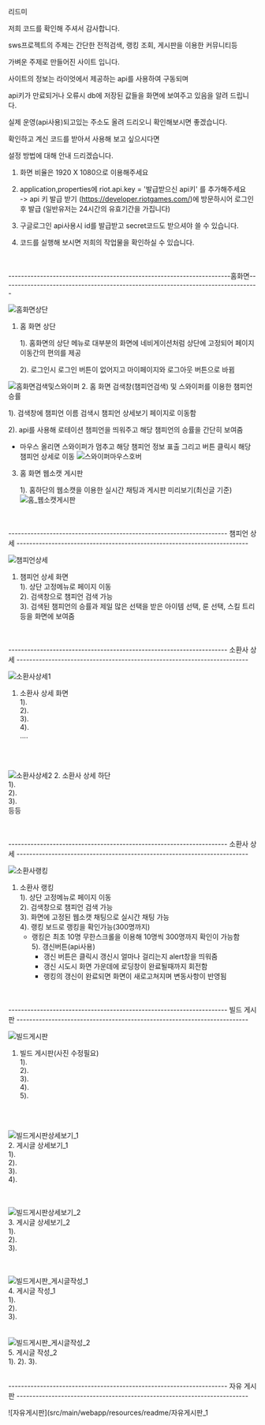 리드미

저희 코드를 확인해 주셔서 감사합니다.

sws프로젝트의 주제는 간단한 전적검색, 랭킹 조회, 게시판을 이용한 커뮤니티등

가벼운 주제로 만들어진 사이트 입니다.

사이트의 정보는 라이엇에서 제공하는 api를 사용하여 구동되며

api키가 만료되거나 오류시 db에 저장된 값들을 화면에 보여주고 있음을 알려 드립니다.

실제 운영(api사용)되고있는 주소도 올려 드리오니 확인해보시면 좋겠습니다.

확인하고 계신 코드를 받아서 사용해 보고 싶으시다면

설정 방법에 대해 안내 드리겠습니다.

1. 화면 비율은 1920 X 1080으로 이용해주세요

2. application,properties에 riot.api.key = '발급받으신 api키' 를 추가해주세요 <br/>
 -> api 키 발급 받기 (https://developer.riotgames.com/)에 방문하시어 로그인 후 발급 (일반유저는 24시간의 유효기간을 가집니다)

3. 구글로그인 api사용시 id를 발급받고 secret코드도 받으셔야 쓸 수 있습니다. 

4. 코드를 실행해 보시면 저희의 작업물을 확인하실 수 있습니다.

<br/>
<br/>
----------------------------------------------------------------------홈화면---------------------------------------------------------------------------------

![홈화면상단](src/main/webapp/resources/readme/홈_상단_고정_메뉴.png)
1. 홈 화면 상단

   1). 홈화면의 상단 메뉴로 대부분의 화면에 네비게이션처럼 상단에 고정되어 페이지 이동간의 편의를 제공 
   
   2). 로그인시 로그인 버튼이 없어지고 마이페이지와 로그아웃 버튼으로 바뀜

![홈화면검색및스와이퍼](src/main/webapp/resources/readme/홈_검색창_스와이퍼.png)
2. 홈 화면 검색창(챔피언검색) 및 스와이퍼를 이용한 챔피언 승률

   1). 검색창에 챔피언 이름 검색시 챔피언 상세보기 페이지로 이동함
   
   2). api를 사용해 로테이션 챔피언을 띄워주고 해당 챔피언의 승률을 간단히 보여줌
   
   - 마우스 올리면 스와이퍼가 멈추고 해당 챔피언 정보 표출 그리고 버튼 클릭시 해당 챔피언 상세로 이동
![스와이퍼마우스호버](src/main/webapp/resources/readme/스와이퍼마우스호버.png)

3. 홈 화면 웹소캣 게시판

   1). 홈하단의 웹소캣을 이용한 실시간 채팅과 게시판 미리보기(최신글 기준)
![홈_웹소캣게시판](src/main/webapp/resources/readme/홈_웹소캣_게시판미리보기.png)
<br/>
<br/>  
--------------------------------------------------------------------- 챔피언 상세 -------------------------------------------------------------------------
   
![챔피언상세](src/main/webapp/resources/readme/챔피언상세.png)
1. 챔피언 상세 화면 <br/>
   1). 상단 고정메뉴로 페이지 이동 <br/>
   2). 검색창으로 챔피언 검색 가능 <br/>
   3). 검색된 챔피언의 승률과 제일 많은 선택을 받은 아이템 선택, 룬 선택, 스킬 트리등을 화면에 보여줌<br/>

<br/>
<br/>
--------------------------------------------------------------------- 소환사 상세 -------------------------------------------------------------------------

![소환사상세1](src/main/webapp/resources/readme/소환사%20상세_1.png)
1. 소환사 상세 화면 <br/>
   1).             <br/>
   2).             <br/>
   3).            <br/>
   4).            <br/>
   ....
<br/>
<br/>

![소환사상세2](src/main/webapp/resources/readme/소환사상세_웹소캣_전적등.png)
2. 소환사 상세 하단 <br/>
   1).            <br/>
   2).            <br/>
   3).            <br/>
   등등

<br/>
<br/>
--------------------------------------------------------------------- 소환사 상세 -------------------------------------------------------------------------

![소환사랭킹](src/main/webapp/resources/readme/소환사%20랭킹.png)
1. 소환사 랭킹 <br/>
   1). 상단 고정메뉴로 페이지 이동 <br/>
   2). 검색창으로 챔피언 검색 가능 <br/>
   3). 화면에 고정된 웹소캣 채팅으로 실시간 채팅 가능 <br/>
   4). 랭킹 보드로 랭킹을 확인가능(300명까지) <br/>
    - 랭킹은 최초 10명 무한스크롤을 이용해 10명씩 300명까지 확인이 가능함 <br/>
   5). 갱신버튼(api사용) <br/>
      - 갱신 버튼은 클릭시 갱신시 얼마나 걸리는지 alert창을 띄워줌 <br/>
      - 갱신 시도시 화면 가운데에 로딩창이 완료될때까지 회전함 <br/>
      - 랭킹의 갱신이 완료되면 화면이 새로고쳐지며 변동사항이 반영됨 <br/>
<br/>
<br/>
--------------------------------------------------------------------- 빌드 게시판 -------------------------------------------------------------------------

![빌드게시판](src/main/webapp/resources/readme/빌드게시판.png) <br/>
1. 빌드 게시판(사진 수정필요) <br/>
   1).            <br/>
   2).            <br/>
   3).            <br/>
   4).            <br/>
   5).            <br/>
<br/>
<br/>

![빌드게시판상세보기_1](src/main/webapp/resources/readme/빌드%20게시판_게시글%20상세보기_1.png) <br/>
2. 게시글 상세보기_1 <br/>
   1).            <br/>
   2).            <br/>
   3).            <br/>
   4).            <br/>
<br/>
<br/>

![빌드게시판상세보기_2](src/main/webapp/resources/readme/빌드%20게시판_게시글%20상세보기_2.png) <br/>
3. 게시글 상세보기_2 <br/>
   1).            <br/>
   2).            <br/>
   3).            <br/>
<br/>
<br/>

![빌드게시판_게시글작성_1](src/main/webapp/resources/readme/빌드%20게시판%20게시글작성_1.png) <br/>
4. 게시글 작성_1 <br/>
   1).            <br/>
   2).            <br/>
   3).            <br/>
<br/>
<br/>
![빌드게시판_게시글작성_2](src/main/webapp/resources/readme/빌드%20게시판_게시글%20작성_2.png) <br/>
5. 게시글 작성_2 <br/>
   1).
   2).
   3).
<br/>
<br/>

--------------------------------------------------------------------- 자유 게시판 -------------------------------------------------------------------------

![자유게시판](src/main/webapp/resources/readme/자유게시판_1



































